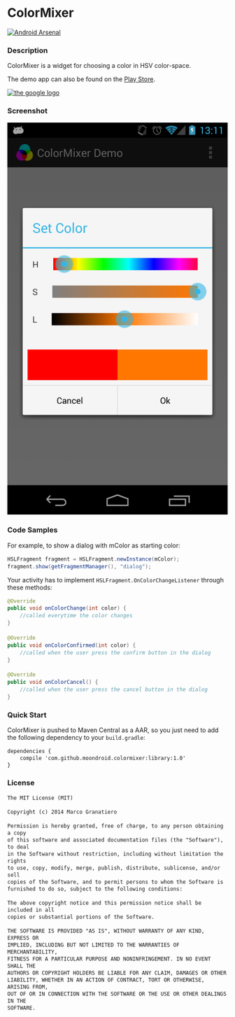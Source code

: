 ColorMixer
===========
[![Android Arsenal](https://img.shields.io/badge/Android%20Arsenal-ColorMixer-brightgreen.svg?style=flat)](https://android-arsenal.com/details/1/991)
### Description
ColorMixer is a widget for choosing a color in HSV color-space.

The demo app can also be found on the [Play Store](https://play.google.com/store/apps/details?id=it.moondroid.colormixerdemo.demo).

[logo]: https://developer.android.com/images/brand/en_app_rgb_wo_45.png
[google]: https://play.google.com/store/apps/details?id=it.moondroid.colormixerdemo.demo "Play Store"
[![the google logo][logo]][google]

### Screenshot
![Demo](art/screenshot.png)


### Code Samples
For example, to show a dialog with mColor as starting color:

```java
HSLFragment fragment = HSLFragment.newInstance(mColor);
fragment.show(getFragmentManager(), "dialog");
```

Your activity has to implement ``HSLFragment.OnColorChangeListener`` through these methods:

```java
@Override
public void onColorChange(int color) {
    //called everytime the color changes
}

@Override
public void onColorConfirmed(int color) {
    //called when the user press the confirm button in the dialog
}

@Override
public void onColorCancel() {
    //called when the user press the cancel button in the dialog
}
```

### Quick Start

ColorMixer is pushed to Maven Central as a AAR, so you just need to add the following dependency to your `build.gradle`:

    dependencies {
        compile 'com.github.moondroid.colormixer:library:1.0'
    }


### License

```
The MIT License (MIT)

Copyright (c) 2014 Marco Granatiero

Permission is hereby granted, free of charge, to any person obtaining a copy
of this software and associated documentation files (the "Software"), to deal
in the Software without restriction, including without limitation the rights
to use, copy, modify, merge, publish, distribute, sublicense, and/or sell
copies of the Software, and to permit persons to whom the Software is
furnished to do so, subject to the following conditions:

The above copyright notice and this permission notice shall be included in all
copies or substantial portions of the Software.

THE SOFTWARE IS PROVIDED "AS IS", WITHOUT WARRANTY OF ANY KIND, EXPRESS OR
IMPLIED, INCLUDING BUT NOT LIMITED TO THE WARRANTIES OF MERCHANTABILITY,
FITNESS FOR A PARTICULAR PURPOSE AND NONINFRINGEMENT. IN NO EVENT SHALL THE
AUTHORS OR COPYRIGHT HOLDERS BE LIABLE FOR ANY CLAIM, DAMAGES OR OTHER
LIABILITY, WHETHER IN AN ACTION OF CONTRACT, TORT OR OTHERWISE, ARISING FROM,
OUT OF OR IN CONNECTION WITH THE SOFTWARE OR THE USE OR OTHER DEALINGS IN THE
SOFTWARE.
```
